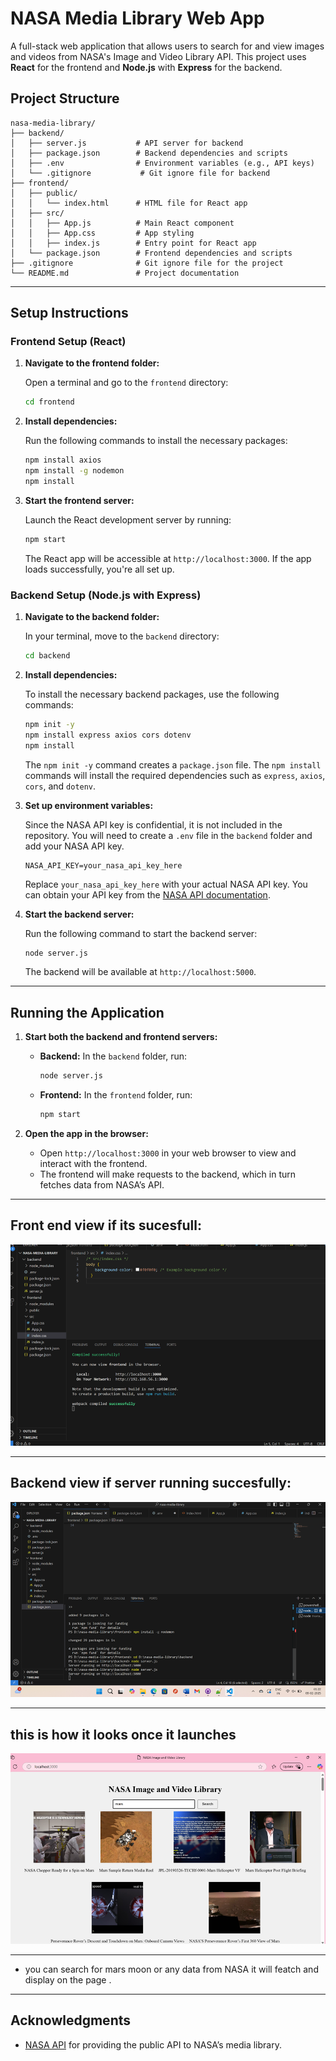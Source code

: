 


# NASA Media Library Web App

A full-stack web application that allows users to search for and view images and videos from NASA's Image and Video Library API. This project uses **React** for the frontend and **Node.js** with **Express** for the backend.

## Project Structure

```
nasa-media-library/
├── backend/
│   ├── server.js           # API server for backend
│   ├── package.json        # Backend dependencies and scripts
│   ├── .env                # Environment variables (e.g., API keys)
│   └── .gitignore           # Git ignore file for backend
├── frontend/
│   ├── public/
│   │   └── index.html      # HTML file for React app
│   ├── src/
│   │   ├── App.js          # Main React component
│   │   ├── App.css         # App styling
│   │   ├── index.js        # Entry point for React app
│   └── package.json        # Frontend dependencies and scripts
├── .gitignore              # Git ignore file for the project
└── README.md               # Project documentation
```

---

## Setup Instructions

### Frontend Setup (React)

1. **Navigate to the frontend folder:**

   Open a terminal and go to the `frontend` directory:

   ```bash
   cd frontend
   ```

2. **Install dependencies:**

   Run the following commands to install the necessary packages:

   ```bash
   npm install axios
   npm install -g nodemon
   npm install
   ```

3. **Start the frontend server:**

   Launch the React development server by running:

   ```bash
   npm start
   ```

   The React app will be accessible at `http://localhost:3000`. If the app loads successfully, you're all set up.

### Backend Setup (Node.js with Express)

1. **Navigate to the backend folder:**

   In your terminal, move to the `backend` directory:

   ```bash
   cd backend
   ```

2. **Install dependencies:**

   To install the necessary backend packages, use the following commands:

   ```bash
   npm init -y
   npm install express axios cors dotenv
   npm install
   ```

   The `npm init -y` command creates a `package.json` file. The `npm install` commands will install the required dependencies such as `express`, `axios`, `cors`, and `dotenv`.

3. **Set up environment variables:**

   Since the NASA API key is confidential, it is not included in the repository. You will need to create a `.env` file in the `backend` folder and add your NASA API key.

   ```env
   NASA_API_KEY=your_nasa_api_key_here
   ```

   Replace `your_nasa_api_key_here` with your actual NASA API key. You can obtain your API key from the [NASA API documentation](https://api.nasa.gov/).

4. **Start the backend server:**

   Run the following command to start the backend server:

   ```bash
   node server.js
   ```

   The backend will be available at `http://localhost:5000`.

---

## Running the Application

1. **Start both the backend and frontend servers:**

   - **Backend:** In the `backend` folder, run:

     ```bash
     node server.js
     ```

   - **Frontend:** In the `frontend` folder, run:

     ```bash
     npm start
     ```

2. **Open the app in the browser:**

   - Open `http://localhost:3000` in your web browser to view and interact with the frontend.
   - The frontend will make requests to the backend, which in turn fetches data from NASA’s API.

---
## **Front end view if its sucesfull:**
![alt text](image.png)

---


## **Backend view if server running succesfully:**
![alt text](image-1.png)

---      

## **this is how it looks once it launches**
![alt text](image-2.png)

---

 - you can search for mars moon or any data from NASA it will featch and display on the page .

---






## Acknowledgments

- [NASA API](https://api.nasa.gov/) for providing the public API to NASA’s media library.

